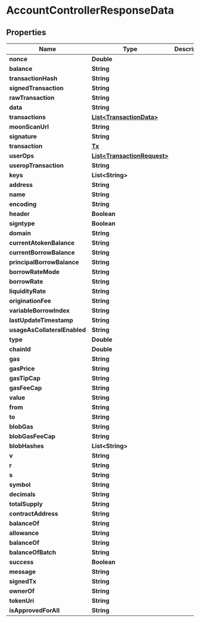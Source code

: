 

# AccountControllerResponseData


## Properties

| Name | Type | Description | Notes |
|------------ | ------------- | ------------- | -------------|
|**nonce** | **Double** |  |  |
|**balance** | **String** |  |  |
|**transactionHash** | **String** |  |  [optional] |
|**signedTransaction** | **String** |  |  [optional] |
|**rawTransaction** | **String** |  |  [optional] |
|**data** | **String** |  |  |
|**transactions** | [**List&lt;TransactionData&gt;**](TransactionData.md) |  |  [optional] |
|**moonScanUrl** | **String** |  |  [optional] |
|**signature** | **String** |  |  [optional] |
|**transaction** | [**Tx**](Tx.md) |  |  [optional] |
|**userOps** | [**List&lt;TransactionRequest&gt;**](TransactionRequest.md) |  |  [optional] |
|**useropTransaction** | **String** |  |  [optional] |
|**keys** | **List&lt;String&gt;** |  |  [optional] |
|**address** | **String** |  |  |
|**name** | **String** |  |  [optional] |
|**encoding** | **String** |  |  [optional] |
|**header** | **Boolean** |  |  [optional] |
|**signtype** | **Boolean** |  |  [optional] |
|**domain** | **String** |  |  |
|**currentAtokenBalance** | **String** |  |  |
|**currentBorrowBalance** | **String** |  |  |
|**principalBorrowBalance** | **String** |  |  |
|**borrowRateMode** | **String** |  |  |
|**borrowRate** | **String** |  |  |
|**liquidityRate** | **String** |  |  |
|**originationFee** | **String** |  |  |
|**variableBorrowIndex** | **String** |  |  |
|**lastUpdateTimestamp** | **String** |  |  |
|**usageAsCollateralEnabled** | **String** |  |  |
|**type** | **Double** |  |  [optional] |
|**chainId** | **Double** |  |  [optional] |
|**gas** | **String** |  |  [optional] |
|**gasPrice** | **String** |  |  [optional] |
|**gasTipCap** | **String** |  |  [optional] |
|**gasFeeCap** | **String** |  |  [optional] |
|**value** | **String** |  |  [optional] |
|**from** | **String** |  |  [optional] |
|**to** | **String** |  |  [optional] |
|**blobGas** | **String** |  |  [optional] |
|**blobGasFeeCap** | **String** |  |  [optional] |
|**blobHashes** | **List&lt;String&gt;** |  |  [optional] |
|**v** | **String** |  |  [optional] |
|**r** | **String** |  |  [optional] |
|**s** | **String** |  |  [optional] |
|**symbol** | **String** |  |  [optional] |
|**decimals** | **String** |  |  [optional] |
|**totalSupply** | **String** |  |  [optional] |
|**contractAddress** | **String** |  |  [optional] |
|**balanceOf** | **String** |  |  [optional] |
|**allowance** | **String** |  |  [optional] |
|**balanceOf** | **String** |  |  [optional] |
|**balanceOfBatch** | **String** |  |  [optional] |
|**success** | **Boolean** |  |  |
|**message** | **String** |  |  |
|**signedTx** | **String** |  |  [optional] |
|**ownerOf** | **String** |  |  [optional] |
|**tokenUri** | **String** |  |  [optional] |
|**isApprovedForAll** | **String** |  |  [optional] |



